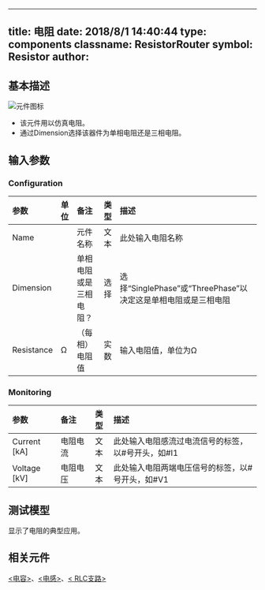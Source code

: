 
---
title: 电阻
date: 2018/8/1 14:40:44
type: components
classname: ResistorRouter
symbol: Resistor
author: 
---
## <span id="comp_desc">基本描述</span>
![元件图标]()

+ 该元件用以仿真电阻。
+ 通过Dimension选择该器件为单相电阻还是三相电阻。

## <span id="comp_params">输入参数</span>
### <span id="comp_params_group_Configuration">Configuration</span>
| 参数 | 单位 | 备注 | 类型 | 描述 |
| :--- | :--- | :--- | :--: | :--- |
| <span id="comp_params_param_Name">Name</span> |  | 元件名称 | 文本 | 此处输入电阻名称 |
| <span id="comp_params_param_Dim">Dimension</span> |  | 单相电阻或是三相电阻？ | 选择 | 选择“SinglePhase”或“ThreePhase”以决定这是单相电阻或是三相电阻 |
| <span id="comp_params_param_R">Resistance</span> | Ω | （每相）电阻值 | 实数 | 输入电阻值，单位为Ω  |

[Name]: #comp_params_param_Name "Name"
[Dimension]: #comp_params_param_Dim "Dimension"
[Resistance]: #comp_params_param_R "Resistance"

### <span id="comp_params_group_Monitoring">Monitoring</span>
| 参数 | 备注 | 类型 | 描述 |
| :--- | :--- | :--: | :--- |
| <span id="comp_params_param_I">Current \[kA\]</span> | 电阻电流 | 文本 | 此处输入电阻感流过电流信号的标签，以#号开头，如#I1 |
| <span id="comp_params_param_V">Voltage \[kV\]</span> | 电阻电压 | 文本 | 此处输入电阻两端电压信号的标签，以#号开头，如#V1 |

[Current \[kA\]]: #comp_params_param_I "Current \[kA\]"
[Voltage \[kV\]]: #comp_params_param_V "Voltage \[kV\]"

## <span id="comp_example">测试模型</span>
[<test name>](<test link>)显示了电阻的典型应用。

## <span id="comp_seealso">相关元件</span>
[<电容>](<test link>)、[<电感>](<test link>)、[< RLC支路>](<test link>)





